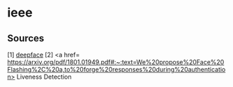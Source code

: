 # ieee

## Sources
[1] <a href= "https://github.com/serengil/deepface?tab=readme-ov-file">deepface</a>
[2] <a href= https://arxiv.org/pdf/1801.01949.pdf#:~:text=We%20propose%20Face%20Flashing%2C%20a,to%20forge%20responses%20during%20authentication> Liveness Detection </a>